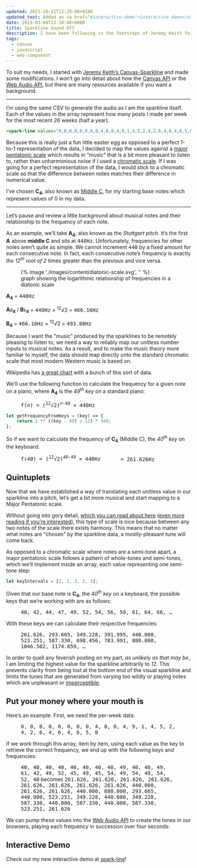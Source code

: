 ```yaml
---
updated: 2021-10-21T12:29:00+0100
updated_text: Added an <a href="#interactive-demo">interactive demo</a> at the bottom!
date: 2019-03-04T13:10:40+0000
title: Sparkline Sound-Off
description: I have been following in the footsteps of Jeremy Keith for a few months now. Dotted around my website, now, are sparklines, representing my activity over time. As an added bonus, a little tune based on the sparkline's values plays when you click on it. With a moderate amount of musical theory under my belt, here's how I accomplished that audio delight.
tags:
  - canvas
  - javascript
  - web-component
---
```


To suit my needs, I started with [Jeremy Keith’s Canvas-Sparkline](https://github.com/adactio/Canvas-Sparkline/blob/master/sparkline.js) and made some modifications. I won’t go into detail about how the [Canvas API](https://developer.mozilla.org/en-US/docs/Web/API/Canvas_API) or the [Web Audio API](https://developer.mozilla.org/en-US/docs/Web/API/Web_Audio_API), but there are many resources available if you want a background.

--------

I’m using the same CSV to generate the audio as I am the sparkline itself. Each of the values in the array represent how many posts I made per week for the most recent 26 weeks (half a year).

```html
<spark-line values="0,0,0,0,0,0,0,0,4,0,0,4,9,1,4,5,2,4,2,6,4,6,4,6,5,0"></spark-line>
```

Because this is really just a fun little easter egg as opposed to a perfect 1-to-1 representation of the data, I decided to map the values against a [major pentatonic scale](https://en.wikipedia.org/wiki/Pentatonic_scale) which results in <q>music</q> that is a bit more pleasant to listen to, rather than unharmonious noise if I used a [chromatic scale](https://en.wikipedia.org/wiki/Chromatic_scale). If I was going for a perfect representation of the data, I would stick to a chromatic scale so that the difference between notes matches their difference in numerical value.

I’ve chosen **C<sub>4</sub>**, also known as [Middle C](https://en.wikipedia.org/wiki/C_(musical_note)), for my starting base notes which represent values of 0 in my data.

-------

Let’s pause and review a little background about musical notes and their relationship to the frequency of each note.

As an example, we’ll take **A<sub>4</sub>**, also known as the *Stuttgart pitch*. It’s the first **A** above **middle C** and sits at <samp>440Hz</samp>. Unfortunately, frequencies for other notes aren’t quite as simple. We cannot increment <samp>440</samp> by a fixed amount for each consecutive note. In fact, each consecutive note’s frequency is exactly *the 12<sup>th</sup> root of 2* times greater than the previous and vice versa.

<figure>
    {% image './images/content/diatonic-scale.svg', '' %}
    <figcaption>graph showing the logarithmic relationship of frequencies in a diatonic scale</figcaption>
</figure>

**A<sub>4</sub>** = <samp>440Hz</samp>

**A♯<sub>4</sub>** / **B♭<sub>4</sub>** = <samp>440Hz</samp> × <sup>12</sup>√2 = <samp>466.16Hz</samp>

**B<sub>4</sub>** = <samp>466.16Hz</samp> × <sup>12</sup>√2 = <samp>493.88Hz</samp>

Because I want the <q>music</q> produced by the sparklines to be remotely pleasing to listen to, we need a way to reliably map our unitless number inputs to musical notes. As a result, and to make the music theory more familiar to myself, the data should map directly onto the standard chromatic scale that most modern Western music is based on.

Wikipedia has [a great chart](https://upload.wikimedia.org/wikipedia/commons/a/ad/Piano_key_frequencies.png) with a bunch of this sort of data.

We’ll use the following function to calculate the frequency for a given note on a piano, where **A<sub>4</sub>** is the *<var>49</var><sup>th</sup> key* on a standard piano:

<figure>
    <samp class="beta">f(<var>n</var>) = (<sup>12</sup>√2)<sup><var>n</var>-49</sup> × 440Hz</samp>
</figure>

```javascript
let getFrequencyFromKeys = (key) => {
    return 2 ** ((key - 49) / 12) * 440;
};
```

So if we want to calculate the frequency of **C<sub>4</sub>** (Middle C), the *<var>40</var><sup>th</sup> key* on the keyboard:

<figure>
    <samp class="beta">f(<var>40</var>) = (<sup>12</sup>√2)<sup><var>40</var>-49</sup> × 440Hz</samp>
    <samp class="beta">&nbsp;&nbsp;&nbsp;&nbsp;&nbsp;&nbsp;= 261.626Hz</samp>
</figure>

## Quintuplets

Now that we have established a way of translating each unitless value in our sparkline into a pitch, let’s get a bit more musical and start mapping to a Major Pentatonic scale.

Without going into gory detail, [which you can read about here](https://en.wikipedia.org/wiki/Pentatonic_scale) ([even more reading if you’re interested]()), this type of scale is nice because between any two notes of the scale there exists harmony. This means that no matter what notes are <q>chosen</q> by the sparkline data, a mostly-pleasant tune will come back.

As opposed to a chromatic scale where notes are a semi-tone apart, a major pentatonic scale follows a pattern of whole-tones and semi-tones, which we’ll implement inside an array, each value representing one semi-tone step:

```javascript
let keyIntervals = [2, 2, 3, 2, 3];
```

Given that our base note is **C<sub>4</sub>**, the *<var>40</var><sup>th</sup> key* on a keyboard, the possible keys that we’re working with are as follows:

<figure>
    <samp style="max-width: var(--size-line-length);">40, 42, 44, 47, 49, 52, 54, 56, 59, 61, 64, 66, …</samp>
</figure>

With these keys we can calculate their respective frequencies:

<figure>
    <samp style="max-width: var(--size-line-length);">261.626, 293.665, 349.228, 391.995, 440.000, 523.251, 587.330, 698.456, 783.991, 880.000, 1046.502, 1174.659, …</samp>
</figure>

In order to quell any feverish posting on my part, *as unlikely as that may be*, I am limiting the highest value for the sparkline arbitrarily to <var>12</var>. This prevents clarity from being lost at the bottom end of the visual sparkline and limits the tunes that are generated from varying too wildly or playing notes which are unpleasant or [imperceptible](https://en.wikipedia.org/wiki/Hearing_range).

## Put your money where your mouth is

<figure>
    <c-spark-line values="0,0,0,0,0,0,0,0,4,0,0,4,9,1,4,5,2,4,2,6,4,6,4,6,5,0"></c-spark-line>
</figure>

Here’s an example. First, we need the per-week data:

<figure>
    <samp style="max-width: var(--size-line-length);">0, 0, 0, 0, 0, 0, 0, 0, 4, 0, 0, 4, 9, 1, 4, 5, 2, 4, 2, 6, 4, 6, 4, 6, 5, 0</samp>
</figure>

If we work through this array, item by item, using each value as the key to retrieve the correct frequency, we end up with the following keys and frequencies:

<figure>
    <samp style="max-width: var(--size-line-length);">40, 40, 40, 40, 40, 40, 40, 40, 49, 40, 40, 49, 61, 42, 49, 52, 45, 49, 45, 54, 49, 54, 49, 54, 52, 40</samp>
    <span>becomes</span>
    <samp style="max-width: var(--size-line-length);">261.626, 261.626, 261.626, 261.626, 261.626, 261.626, 261.626, 261.626, 440.000, 261.626, 261.626, 440.000, 880.000, 293.665, 440.000, 523.251, 349.228, 440.000, 349.228, 587.330, 440.000, 587.330, 440.000, 587.330, 523.251, 261.626</samp>
</figure>

We can pump these values into the [Web Audio API](https://developer.mozilla.org/en-US/docs/Web/API/Web_Audio_API) to create the tones in our browsers, playing each frequency in succession over four seconds:

<figure>
    <c-spark-line values="0,0,0,0,0,0,0,0,4,0,0,4,9,1,4,5,2,4,2,6,4,6,4,6,5,0"></c-spark-line>
</figure>

## Interactive Demo

Check out my new interactive demo at [spark-line](/spark-line/)!
